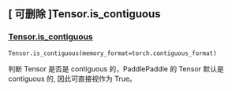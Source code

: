 ## [ 可删除 ]Tensor.is_contiguous

### [Tensor.is_contiguous](https://pytorch.org/docs/stable/generated/torch.Tensor.is_contiguous.html#torch-tensor-is-contiguous)

```
Tensor.is_contiguous(memory_format=torch.contiguous_format)
```

判断 Tensor 是否是 contiguous 的，PaddlePaddle 的 Tensor 默认是 contiguous 的, 因此可直接视作为 True。
